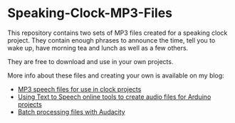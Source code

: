 # Speaking-Clock-MP3-Files

This repository contains two sets of MP3 files created for a speaking clock project.
They contain enough phrases to announce the time, tell you to wake up, have morning
tea and lunch as well as a few others.

They are free to download and use in your own projects.

More info about these files and creating your own is available on my blog:
 - [MP3 speech files for use in clock projects](https://garrysblog.com/2021/04/18/mp3-speech-files-for-use-in-clock-projects/)
 - [Using Text to Speech online tools to create audio files for Arduino projects](https://garrysblog.com/2021/03/31/using-text-to-speech-online-tools-to-create-audio-files-for-arduino-projects/)
 - [Batch processing files with Audacity](https://garrysblog.com/2021/04/12/batch-processing-files-with-audacity/)
